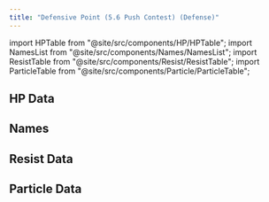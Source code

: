 ```yaml
---
title: "Defensive Point (5.6 Push Contest) (Defense)"
---
```


import HPTable from "@site/src/components/HP/HPTable";
import NamesList from "@site/src/components/Names/NamesList";
import ResistTable from "@site/src/components/Resist/ResistTable";
import ParticleTable from "@site/src/components/Particle/ParticleTable";

## HP Data

<HPTable item_key="defensivepoint56pushcontestdefense" data_src="enemy" />

## Names

<NamesList item_key="defensivepoint56pushcontestdefense" data_src="enemy" />

## Resist Data

<ResistTable item_key="defensivepoint56pushcontestdefense" data_src="enemy" />

## Particle Data

<ParticleTable item_key="defensivepoint56pushcontestdefense" data_src="enemy" />